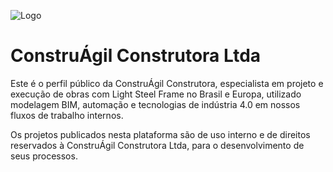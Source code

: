 
![Logo](https://i.imgur.com/ZDfdOlr.png)


# ConstruÁgil Construtora Ltda

Este é o perfil público da ConstruÁgil Construtora, especialista em projeto e execução de obras com Light Steel Frame no Brasil e Europa, utilizado modelagem BIM, automação e tecnologias de indústria 4.0 em nossos fluxos de trabalho internos.

Os projetos publicados nesta plataforma são de uso interno e de direitos reservados à ConstruÁgil Construtora Ltda, para o desenvolvimento de seus processos.

